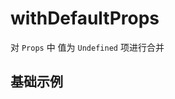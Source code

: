 # withDefaultProps

对 `Props` 中 值为 `Undefined` 项进行合并

## 基础示例

<code hideActions='["CSB", "EXTERNAL"]' src="./demo/Play.tsx" />
